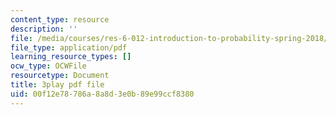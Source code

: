 ```yaml
---
content_type: resource
description: ''
file: /media/courses/res-6-012-introduction-to-probability-spring-2018/00f12e78786a8a8d3e0b89e99ccf8380_wSQaYn2h-e8.pdf
file_type: application/pdf
learning_resource_types: []
ocw_type: OCWFile
resourcetype: Document
title: 3play pdf file
uid: 00f12e78-786a-8a8d-3e0b-89e99ccf8380
---
```

